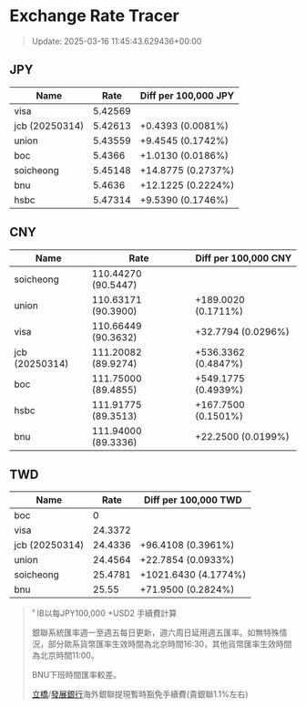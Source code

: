# Exchange Rate Tracer

> Update: 2025-03-16 11:45:43.629436+00:00

## JPY

| Name           |    Rate | Diff per 100,000 JPY   |
|----------------|---------|------------------------|
| visa           | 5.42569 |                        |
| jcb (20250314) | 5.42613 | +0.4393 (0.0081%)      |
| union          | 5.43559 | +9.4545 (0.1742%)      |
| boc            | 5.4366  | +1.0130 (0.0186%)      |
| soicheong      | 5.45148 | +14.8775 (0.2737%)     |
| bnu            | 5.4636  | +12.1225 (0.2224%)     |
| hsbc           | 5.47314 | +9.5390 (0.1746%)      |

## CNY

| Name           | Rate                | Diff per 100,000 CNY   |
|----------------|---------------------|------------------------|
| soicheong      | 110.44270	(90.5447) |                        |
| union          | 110.63171	(90.3900) | +189.0020 (0.1711%)    |
| visa           | 110.66449	(90.3632) | +32.7794 (0.0296%)     |
| jcb (20250314) | 111.20082	(89.9274) | +536.3362 (0.4847%)    |
| boc            | 111.75000	(89.4855) | +549.1775 (0.4939%)    |
| hsbc           | 111.91775	(89.3513) | +167.7500 (0.1501%)    |
| bnu            | 111.94000	(89.3336) | +22.2500 (0.0199%)     |

## TWD

| Name           |    Rate | Diff per 100,000 TWD   |
|----------------|---------|------------------------|
| boc            |  0      |                        |
| visa           | 24.3372 |                        |
| jcb (20250314) | 24.4336 | +96.4108 (0.3961%)     |
| union          | 24.4564 | +22.7854 (0.0933%)     |
| soicheong      | 25.4781 | +1021.6430 (4.1774%)   |
| bnu            | 25.55   | +71.9500 (0.2824%)     |


> ¹ IB以每JPY100,000 +USD2 手續費計算
>
> 銀聯系統匯率週一至週五每日更新，週六周日延用週五匯率。如無特殊情況，部分歐系貨幣匯率生效時間為北京時間16:30，其他貨幣匯率生效時間為北京時間11:00。
>
> BNU下班時間匯率較差。
>
> [立橋](https://www.wlbank.com.mo/uploads/ueditor/file/20181211/1544536513900230.pdf)/[發展銀行](https://www.mdb.com.mo/Service_Charges_20230728.pdf)海外銀聯提現暫時豁免手續費(貴銀聯1.1%左右)

